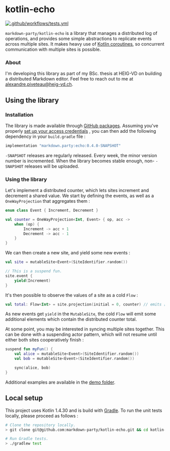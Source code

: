 # kotlin-echo

[![.github/workflows/tests.yml](https://github.com/markdown-party/kotlin-echo/actions/workflows/tests.yml/badge.svg?branch=main)](https://github.com/markdown-party/kotlin-echo/actions/workflows/tests.yml)

`markdown-party/kotlin-echo` is a library that manages a distributed log of operations, and provides
some simple abstractions to replicate events across multiple sites. It makes heavy use of
[Kotlin coroutines](https://kotlinlang.org/docs/coroutines-guide.html), so concurrent communication
with multiple sites is possible.

### About

I'm developing this library as part of my BSc. thesis at HEIG-VD on building a distributed Markdown
editor. Feel free to reach out to me at
[alexandre.piveteau@heig-vd.ch](mailto:alexandre.piveteau@heig-vd.ch).

## Using the library

### Installation

The library is made available through
[GitHub packages](https://github.com/markdown-party/kotlin-echo/packages). Assuming you've properly
[set up your access credentials](https://docs.github.com/en/packages/guides/configuring-apache-maven-for-use-with-github-packages)
, you can then add the following dependency in your `build.gradle` file :

```groovy
implementation "markdown.party:echo:0.4.0-SNAPSHOT"
```

`-SNAPSHOT` releases are regularly released. Every week, the minor version number is incremented.
When the library becomes stable enough, non- `-SNAPSHOT` releases will be uploaded.

### Using the library

Let's implement a distributed counter, which lets sites increment and decrement a shared value. We
start by defining the events, as well as a `OneWayProjection` that aggregates them :

```kotlin
enum class Event { Increment, Decrement }

val counter = OneWayProjection<Int, Event> { op, acc ->
    when (op) {
        Increment -> acc + 1
        Decrement -> acc - 1
    }
}
```

We can then create a new site, and yield some new events :

```kotlin
val site = mutableSite<Event>(SiteIdentifier.random())

// This is a suspend fun.
site.event {
    yield(Increment)
}
```

It's then possible to observe the values of a site as a cold `Flow` :

```kotlin
val total: Flow<Int> = site.projection(initial = 0, counter) // emits [0, 1, ...]
```

As new events get `yield` in the `MutableSite`, the cold `Flow` will emit some additional elements
which contain the distributed counter total.

At some point, you may be interested in syncing multiple sites together. This can be done with a
suspending actor pattern, which will not resume until either both sites cooperatively finish :

```kotlin
suspend fun myFun() {
    val alice = mutableSite<Event>(SiteIdentifier.random())
    val bob = mutableSite<Event>(SiteIdentifier.random())

    sync(alice, bob)
}
```

Additional examples are available in the [demo folder](src/test/kotlin/markdown/echo/demo).

## Local setup

This project uses Kotlin 1.4.30 and is build with [Gradle](https://gradle.org). To run the unit
tests locally, please proceed as follows :

```bash
# Clone the repository locally.
> git clone git@github.com:markdown-party/kotlin-echo.git && cd kotlin-echo

# Run Gradle tests.
> ./gradlew test
```
